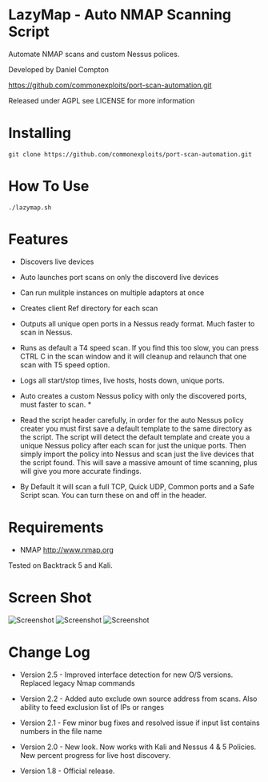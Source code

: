 LazyMap - Auto NMAP Scanning Script
============================================

Automate NMAP scans and custom Nessus polices.

Developed by Daniel Compton

https://github.com/commonexploits/port-scan-automation.git

Released under AGPL see LICENSE for more information

Installing  
=======================
    git clone https://github.com/commonexploits/port-scan-automation.git


How To Use	
=======================
    ./lazymap.sh


Features	
=======================

* Discovers live devices
* Auto launches port scans on only the discoverd live devices
* Can run mulitple instances on multiple adaptors at once
* Creates client Ref directory for each scan
* Outputs all unique open ports in a Nessus ready format. Much faster to scan in Nessus.
* Runs as default a T4 speed scan. If you find this too slow, you can press CTRL C in the scan window and it will cleanup and relaunch that one scan with T5 speed option.
* Logs all start/stop times, live hosts, hosts down, unique ports.
* Auto creates a custom Nessus policy with only the discovered ports, must faster to scan. *

* Read the script header carefully, in order for the auto Nessus policy creater you must first save a default template to the same directory as the script. The script will detect the default template and create you a unique Nessus policy after each scan for just the unique ports. Then simply import the policy into Nessus and scan just the live devices that the  script found. This will save a massive amount of time scanning, plus will give you more accurate findings.

* By Default it will scan a full TCP, Quick UDP, Common ports and a Safe Script scan. You can turn these on and off in the header. 

Requirements   
=======================
* NMAP http://www.nmap.org

Tested on Backtrack 5 and Kali.


Screen Shot    
=======================
<img src="http://www.commonexploits.com/wp-content/uploads/2012/12/ping.png" alt="Screenshot" style="max-width:100%;">

<img src="http://www.commonexploits.com/wp-content/uploads/2012/12/scans.png" alt="Screenshot" style="max-width:100%;">

<img src="http://www.commonexploits.com/wp-content/uploads/2012/12/unique.png" alt="Screenshot" style="max-width:100%;">

Change Log
=======================
* Version 2.5 - Improved interface detection for new O/S versions. Replaced legacy Nmap commands

* Version 2.2 - Added auto exclude own source address from scans. Also ability to feed exclusion list of IPs or ranges

* Version 2.1 - Few minor bug fixes and resolved issue if input list contains numbers in the file name

* Version 2.0 - New look. Now works with Kali and Nessus 4 & 5 Policies. New percent progress for live host discovery.

* Version 1.8 - Official release.
